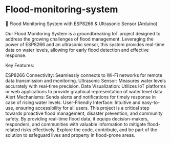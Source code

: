 # Flood-monitoring-system
🌊 Flood Monitoring System with ESP8266 & Ultrasonic Sensor (Arduino)

Our Flood Monitoring System is a groundbreaking IoT project designed to address the growing challenges of flood management. Leveraging the power of ESP8266 and an ultrasonic sensor, this system provides real-time data on water levels, allowing for early flood detection and effective response.

Key Features:

ESP8266 Connectivity: Seamlessly connects to Wi-Fi networks for remote data transmission and monitoring.
Ultrasonic Sensor: Measures water levels accurately with real-time precision.
Data Visualization: Utilizes IoT platforms or web applications to provide graphical representation of water level data.
Alert Mechanisms: Sends alerts and notifications for timely response in case of rising water levels.
User-Friendly Interface: Intuitive and easy-to-use, ensuring accessibility for all users.
This project is a critical step towards proactive flood management, disaster prevention, and community safety. By providing real-time flood data, it equips decision-makers, responders, and communities with valuable information to mitigate flood-related risks effectively. Explore the code, contribute, and be part of the solution to safeguard lives and property in flood-prone areas.
